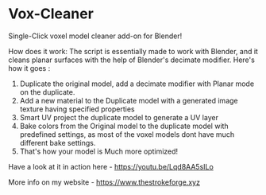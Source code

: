 # Vox-Cleaner
Single-Click voxel model cleaner add-on for Blender!

How does it work:
The script is essentially made to work with Blender, and it cleans planar surfaces with the help of Blender's decimate modifier. 
Here's how it goes :

1. Duplicate the original model, add a decimate modifier with Planar mode on the duplicate.
2. Add a new material to the Duplicate model with a generated image texture having specified properties
3. Smart UV project the duplicate model to generate a UV layer
4. Bake colors from the Original model to the duplicate model with predefined settings, as most of the voxel models dont have much different bake settings.
5. That's how your model is Much more optimized!


Have a look at it in action here - 
https://youtu.be/Lqd8AA5sILo

More info on my website -
https://www.thestrokeforge.xyz



